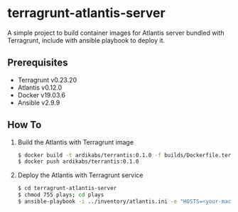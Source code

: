 # terragrunt-atlantis-server
A simple project to build container images for Atlantis server bundled with Terragrunt, include with ansible playbook to deploy it.

## Prerequisites
* Terragrunt v0.23.20
* Atlantis v0.12.0
* Docker v19.03.6
* Ansible v2.9.9

## How To
1. Build the Atlantis with Terragrunt image
    ```bash
    $ docker build -t ardikabs/terrantis:0.1.0 -f builds/Dockerfile.terrantis
    $ docker push ardikabs/terrantis:0.1.0
    ```
1. Deploy the Atlantis with Terragrunt service
    ```bash
    $ cd terragrunt-atlantis-server
    $ chmod 755 plays; cd plays
    $ ansible-playbook -i ../inventory/atlantis.ini -e "HOSTS=<your-machine-address>" deploy-atlantis.yaml
    ```